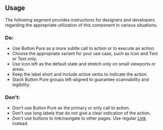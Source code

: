 <ComponentHeading name="Button Pure"></ComponentHeading>

<TableOfContents></TableOfContents>

## Usage

The following segment provides instructions for designers and developers regarding the appropriate utilization of this
component in various situations.

### Do:

- Use Button Pure as a more subtle call to action or to execute an action.
- Choose the appropriate variant for your use case, such as Icon and Text or Text only.
- Use Icon left as the default state and stretch only on small viewports or areas.
- Keep the label short and include active verbs to indicate the action.
- Stack Button Pure groups left-aligned to guarantee scannability and legibility.

### Don't:

- Don't use Button Pure as the primary or only call to action.
- Don't use long labels that do not give a clear indication of the action.
- Don't use buttons to link/navigate to other pages. Use regular [Link](components/link) instead.
